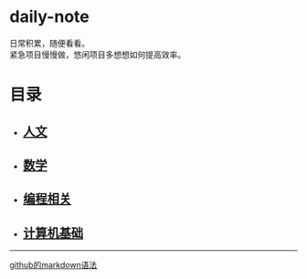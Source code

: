 # daily-note
日常积累，随便看看。  
紧急项目慢慢做，悠闲项目多想想如何提高效率。
# 目录  
* ## [人文]( ./人文/readme.md)
* ## [数学]( ./数学/readme.md)
* ## [编程相关]( ./细分领域/readme.md)
* ## [计算机基础]( ./计算机基础/readme.md)
***
[github的markdown语法](https://github.com/guodongxiaren/README#%E5%9B%BE%E7%89%87%E9%93%BE%E6%8E%A5)
